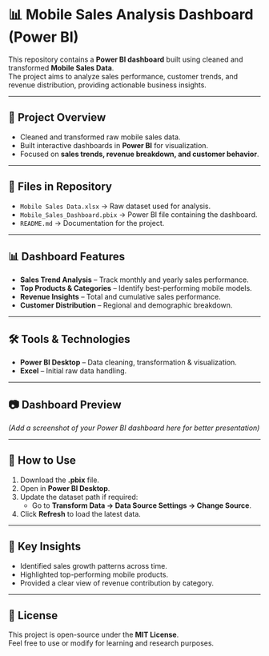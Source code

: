 # 📊 Mobile Sales Analysis Dashboard (Power BI)

This repository contains a **Power BI dashboard** built using cleaned and transformed **Mobile Sales Data**.  
The project aims to analyze sales performance, customer trends, and revenue distribution, providing actionable business insights.

---

## 🚀 Project Overview
- Cleaned and transformed raw mobile sales data.
- Built interactive dashboards in **Power BI** for visualization.
- Focused on **sales trends, revenue breakdown, and customer behavior**.

---

## 📂 Files in Repository
- `Mobile Sales Data.xlsx` → Raw dataset used for analysis.  
- `Mobile_Sales_Dashboard.pbix` → Power BI file containing the dashboard.  
- `README.md` → Documentation for the project.  

---

## 📊 Dashboard Features
- **Sales Trend Analysis** – Track monthly and yearly sales performance.  
- **Top Products & Categories** – Identify best-performing mobile models.  
- **Revenue Insights** – Total and cumulative sales performance.  
- **Customer Distribution** – Regional and demographic breakdown.  

---

## 🛠️ Tools & Technologies
- **Power BI Desktop** – Data cleaning, transformation & visualization.  
- **Excel** – Initial raw data handling.  

---

## 📷 Dashboard Preview
*(Add a screenshot of your Power BI dashboard here for better presentation)*  

---

## 📌 How to Use
1. Download the **.pbix** file.  
2. Open in **Power BI Desktop**.  
3. Update the dataset path if required:
   - Go to **Transform Data → Data Source Settings → Change Source**.  
4. Click **Refresh** to load the latest data.  

---

## 🎯 Key Insights
- Identified sales growth patterns across time.  
- Highlighted top-performing mobile products.  
- Provided a clear view of revenue contribution by category.  

---

## 📜 License
This project is open-source under the **MIT License**.  
Feel free to use or modify for learning and research purposes.  
